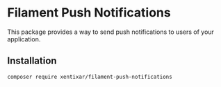 # Filament Push Notifications

This package provides a way to send push notifications to users of your application.

## Installation

```bash
composer require xentixar/filament-push-notifications
```